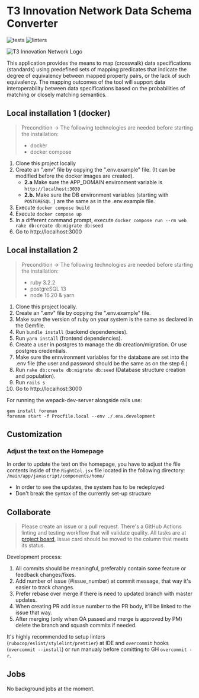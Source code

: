 # T3 Innovation Network Data Schema Converter
![tests](https://github.com/t3-innovation-network/desm/actions/workflows/test.yml/badge.svg) ![linters](https://github.com/t3-innovation-network/desm/actions/workflows/lint.yml/badge.svg)

![T3 Innovation Network Logo](https://res.cloudinary.com/ricardo-gamarra/image/upload/v1609273002/t3-desm/T3Logo_lv3xpn.png)

This application provides the means to map (crosswalk) data specifications (standards) using predefined sets of mapping predicates that indicate the degree of equivalency between mapped property pairs, or the lack of such equivalency. The mapping outcomes of the tool will support data interoperability between data specifications based on the probabilities of matching or closely matching semantics.

## Local installation 1 (docker)

> Precondition -> The following technologies are needed before starting the installation:
> - docker
> - docker compose

1. Clone this project locally
2. Create an ".env" file by copying the ".env.example" file. (It can be modified before the docker images are created).
    - **2.a** Make sure the APP_DOMAIN environment variable is `http://localhost:3030`
    - **2.b.** Make sure the DB environment variables (starting with `POSTGRESQL_`) are the same as in the .env.example file.
3. Execute `docker compose build`
4. Execute `docker compose up`
5. In a different command prompt, execute `docker compose run --rm web rake db:create db:migrate db:seed`
6. Go to http://localhost:3000

## Local installation 2

> Precondition -> The following technologies are needed before starting the installation:
> - ruby 3.2.2
> - postgreSQL 13
> - node 16.20 & yarn

1. Clone this project locally.
2. Create an ".env" file by copying the ".env.example" file.
3. Make sure the version of ruby on your system is the same as declared in the Gemfile.
4. Run `bundle install` (backend dependencies).
5. Run `yarn install` (frontend dependencies).
6. Create a user in postgres to manage the db creation/migration. Or use postgres credentials.
7. Make sure the ennvironment variables for the database are set into the .env file (the user and password should be the same as on the step 6.)
8. Run `rake db:create db:migrate db:seed` (Database structure creation and population).
9. Run `rails s`
10. Go to http://localhost:3000

For running the wepack-dev-server alongside rails use:
```
gem install foreman
foreman start -f Procfile.local --env ./.env.development
```

## Customization

### Adjust the text on the Homepage

In order to update the text on the homepage, you have to adjust the file contents inside of the `RightCol.jsx` file located in the following directory: `/main/app/javascript/components/home/`
- In order to see the updates, the system has to be redeployed
- Don't break the syntax of the currently set-up structure


## Collaborate

> Please create an issue or a pull request. There's a GitHub Actions linting and testing workflow that will validate quality.
All tasks are at [project board](https://github.com/orgs/t3-innovation-network/projects/1), issue card should be moved to the column that meets its status.

Development process:
1. All commits should be meaningful, preferably contain some feature or feedback changes/fixes.
2. Add number of issue (#issue_number) at commit message, that way it's easier to track changes.
3. Prefer rebase over merge if there is need to updated branch with master updates.
4. When creating PR add issue number to the PR body, it'll be linked to the issue that way.
5. After merging (only when QA passed and merge is approved by PM) delete the branch and squash commits if needed.

It's highly recommended to setup linters (`rubocop/eslint/stylelint/prettier`) at IDE and `overcommit` hooks (`overcommit --install`) or run manualy before comitting to GH `overcommit -r`.

## Jobs

No background jobs at the moment.
